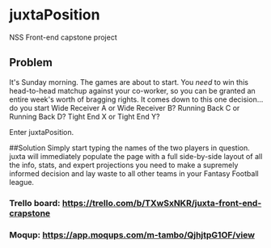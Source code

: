 # juxtaPosition
NSS Front-end capstone project

## Problem
It's Sunday morning. The games are about to start. You *need* to win this head-to-head matchup against your co-worker, so you can be granted an entire week's worth of bragging rights. It comes down to this one decision... do you start Wide Receiver A or Wide Receiver B? Running Back C or Running Back D? Tight End X or Tight End Y?

Enter juxtaPosition.

##Solution
Simply start typing the names of the two players in question. juxta will immediately populate the page with a full side-by-side layout of all the info, stats, and expert projections you need to make a supremely informed decision and lay waste to all other teams in your Fantasy Football league.  


### Trello board: https://trello.com/b/TXwSxNKR/juxta-front-end-crapstone

### Moqup: https://app.moqups.com/m-tambo/QjhjtpG1OF/view
